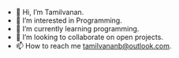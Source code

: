 - 👋 Hi, I’m Tamilvanan.
- 👀 I’m interested in Programming.
- 🌱 I’m currently learning programming.
- 💞️ I’m looking to collaborate on open projects.
- 📫 How to reach me tamilvananb@outlook.com.

<!---
tamilvananb31/tamilvananb31 is a ✨ special ✨ repository because its `README.md` (this file) appears on your GitHub profile.
You can click the Preview link to take a look at your changes.
--->
